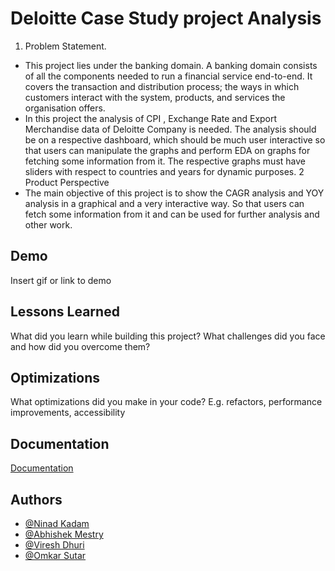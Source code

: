 
# Deloitte Case Study project Analysis

1. Problem Statement.
- This project lies under the banking domain. A banking domain consists of all the components needed to run a financial service end-to-end. It covers the transaction and distribution process; the ways in which customers interact with the system, products, and services the organisation offers.
- In this project the analysis of CPI , Exchange Rate and Export Merchandise data of Deloitte Company is needed. The analysis should be on a respective dashboard, which should be much user interactive so that users can manipulate the graphs and perform EDA on graphs for fetching some information from it. The respective graphs must have sliders with respect to countries and years for dynamic purposes. 
2 Product Perspective
- The main objective of this project is to show the CAGR analysis and YOY analysis in a graphical and a very interactive way. So that users can fetch some information from it and can be used for further analysis and other work. 


## Demo

Insert gif or link to demo


## Lessons Learned

What did you learn while building this project? What challenges did you face and how did you overcome them?


## Optimizations

What optimizations did you make in your code? E.g. refactors, performance improvements, accessibility


## Documentation

[Documentation](https://linktodocumentation)


## Authors

- [@Ninad Kadam](https://github.com/ninad555)
- [@Abhishek Mestry](https://github.com/AbhishekMestry)
- [@Viresh Dhuri](https://github.com/Virey07)
- [@Omkar Sutar](https://github.com/omkarsutar9702)